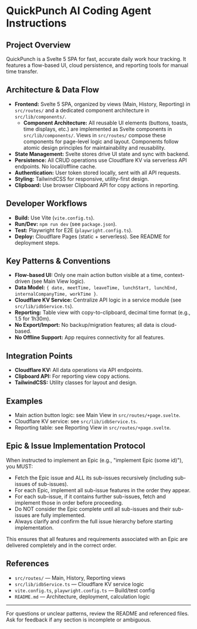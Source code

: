 # QuickPunch AI Coding Agent Instructions

## Project Overview

QuickPunch is a Svelte 5 SPA for fast, accurate daily work hour tracking. It features a flow-based UI, cloud persistence, and reporting tools for manual time transfer.

## Architecture & Data Flow

- **Frontend:** Svelte 5 SPA, organized by views (Main, History, Reporting) in `src/routes/` and a dedicated component architecture in `src/lib/components/`.
  - **Component Architecture:** All reusable UI elements (buttons, toasts, time displays, etc.) are implemented as Svelte components in `src/lib/components/`. Views in `src/routes/` compose these components for page-level logic and layout. Components follow atomic design principles for maintainability and reusability.
- **State Management:** Svelte stores drive UI state and sync with backend.
- **Persistence:** All CRUD operations use Cloudflare KV via serverless API endpoints. No local/offline cache.
- **Authentication:** User token stored locally, sent with all API requests.
- **Styling:** TailwindCSS for responsive, utility-first design.
- **Clipboard:** Use browser Clipboard API for copy actions in reporting.

## Developer Workflows

- **Build:** Use Vite (`vite.config.ts`).
- **Run/Dev:** `npm run dev` (see `package.json`).
- **Test:** Playwright for E2E (`playwright.config.ts`).
- **Deploy:** Cloudflare Pages (static + serverless). See README for deployment steps.

## Key Patterns & Conventions

- **Flow-based UI:** Only one main action button visible at a time, context-driven (see Main View logic).
- **Data Model:** `{ date, meetTime, leaveTime, lunchStart, lunchEnd, internalCompanyTime, workTime }`.
- **Cloudflare KV Service:** Centralize API logic in a service module (see `src/lib/idbService.ts`).
- **Reporting:** Table view with copy-to-clipboard, decimal time format (e.g., 1.5 for 1h30m).
- **No Export/Import:** No backup/migration features; all data is cloud-based.
- **No Offline Support:** App requires connectivity for all features.

## Integration Points

- **Cloudflare KV:** All data operations via API endpoints.
- **Clipboard API:** For reporting view copy actions.
- **TailwindCSS:** Utility classes for layout and design.

## Examples

- Main action button logic: see Main View in `src/routes/+page.svelte`.
- Cloudflare KV service: see `src/lib/idbService.ts`.
- Reporting table: see Reporting View in `src/routes/+page.svelte`.

## Epic & Issue Implementation Protocol

When instructed to implement an Epic (e.g., "implement Epic (some id)"), you MUST:

- Fetch the Epic issue and ALL its sub-issues recursively (including sub-issues of sub-issues).
- For each Epic, implement all sub-issue features in the order they appear.
- For each sub-issue, if it contains further sub-issues, fetch and implement those in order before proceeding.
- Do NOT consider the Epic complete until all sub-issues and their sub-issues are fully implemented.
- Always clarify and confirm the full issue hierarchy before starting implementation.

This ensures that all features and requirements associated with an Epic are delivered completely and in the correct order.

## References

- `src/routes/` — Main, History, Reporting views
- `src/lib/idbService.ts` — Cloudflare KV service logic
- `vite.config.ts`, `playwright.config.ts` — Build/test config
- `README.md` — Architecture, deployment, calculation logic

---

For questions or unclear patterns, review the README and referenced files. Ask for feedback if any section is incomplete or ambiguous.
